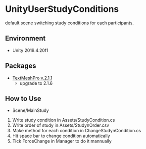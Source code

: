 # UnityUserStudyConditions
default scene switching study conditions for each participants.

## Environment
* Unity 2019.4.20f1

## Packages
* [TextMeshPro v.2.1.1](https://docs.unity3d.com/Packages/com.unity.textmeshpro@2.1/manual/index.html)
  * upgrade to 2.1.6
 
## How to Use
* Scene/MainStudy
 1. Write study condition in Assets/StudyCondition.cs
 2. Write order of study in Assets/StudynOrder.csv
 3. Make method for each condition in ChangeStudynCondition.cs
 4. Hit space bar to change condition automatically
 5. Tick ForceChange in Manager to do it mannually
